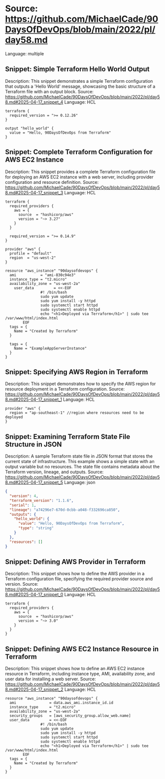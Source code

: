 # Source: https://github.com/MichaelCade/90DaysOfDevOps/blob/main/2022/pl/day58.md
Language: multiple

## Snippet: Simple Terraform Hello World Output
Description: This snippet demonstrates a simple Terraform configuration that outputs a 'Hello World' message, showcasing the basic structure of a Terraform file with an output block.
Source: https://github.com/MichaelCade/90DaysOfDevOps/blob/main/2022/pl/day58.md#2025-04-17_snippet_4
Language: HCL

```HCL
terraform {
  required_version = ">= 0.12.26"
}

output "hello_world" {
  value = "Hello, 90DaysOfDevOps from Terraform"
}
```

## Snippet: Complete Terraform Configuration for AWS EC2 Instance
Description: This snippet provides a complete Terraform configuration file for deploying an AWS EC2 instance with a web server, including provider configuration and resource definition.
Source: https://github.com/MichaelCade/90DaysOfDevOps/blob/main/2022/pl/day58.md#2025-04-17_snippet_3
Language: HCL

```HCL
terraform {
  required_providers {
    aws = {
      source  = "hashicorp/aws"
      version = "~> 3.27"
    }
  }

  required_version = ">= 0.14.9"
}

provider "aws" {
  profile = "default"
  region  = "us-west-2"
}

resource "aws_instance" "90daysofdevops" {
  ami           = "ami-830c94e3"
  instance_type = "t2.micro"
  availability_zone = "us-west-2a"
    user_data         = <<-EOF
                #! /bin/bash
                sudo yum update
                sudo yum install -y httpd
                sudo systemctl start httpd
                sudo systemctl enable httpd
                echo "<h1>Deployed via Terraform</h1>" | sudo tee /var/www/html/index.html
        EOF
  tags = {
    Name = "Created by Terraform"
  }

  tags = {
    Name = "ExampleAppServerInstance"
  }
}
```

## Snippet: Specifying AWS Region in Terraform
Description: This snippet demonstrates how to specify the AWS region for resource deployment in a Terraform configuration.
Source: https://github.com/MichaelCade/90DaysOfDevOps/blob/main/2022/pl/day58.md#2025-04-17_snippet_1
Language: HCL

```HCL
provider "aws" {
  region = "ap-southeast-1" //region where resources need to be deployed
}
```

## Snippet: Examining Terraform State File Structure in JSON
Description: A sample Terraform state file in JSON format that stores the current state of infrastructure. This example shows a simple state with an output variable but no resources. The state file contains metadata about the Terraform version, lineage, and outputs.
Source: https://github.com/MichaelCade/90DaysOfDevOps/blob/main/2022/pl/day58.md#2025-04-17_snippet_5
Language: json

```json
{
  "version": 4,
  "terraform_version": "1.1.6",
  "serial": 1,
  "lineage": "a74296e7-670d-0cbb-a048-f332696ca850",
  "outputs": {
    "hello_world": {
      "value": "Hello, 90DaysOfDevOps from Terraform",
      "type": "string"
    }
  },
  "resources": []
}
```

## Snippet: Defining AWS Provider in Terraform
Description: This snippet shows how to define the AWS provider in a Terraform configuration file, specifying the required provider source and version.
Source: https://github.com/MichaelCade/90DaysOfDevOps/blob/main/2022/pl/day58.md#2025-04-17_snippet_0
Language: HCL

```HCL
terraform {
  required_providers {
    aws = {
      source  = "hashicorp/aws"
      version = "~> 3.0"
    }
  }
}
```

## Snippet: Defining AWS EC2 Instance Resource in Terraform
Description: This snippet shows how to define an AWS EC2 instance resource in Terraform, including instance type, AMI, availability zone, and user data for installing a web server.
Source: https://github.com/MichaelCade/90DaysOfDevOps/blob/main/2022/pl/day58.md#2025-04-17_snippet_2
Language: HCL

```HCL
resource "aws_instance" "90daysofdevops" {
  ami               = data.aws_ami.instance_id.id
  instance_type     = "t2.micro"
  availability_zone = "us-west-2a"
  security_groups   = [aws_security_group.allow_web.name]
  user_data         = <<-EOF
                #! /bin/bash
                sudo yum update
                sudo yum install -y httpd
                sudo systemctl start httpd
                sudo systemctl enable httpd
                echo "<h1>Deployed via Terraform</h1>" | sudo tee /var/www/html/index.html
        EOF
  tags = {
    Name = "Created by Terraform"
  }
}
```